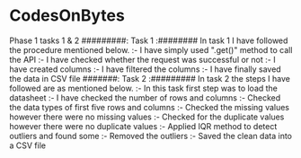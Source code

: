 # CodesOnBytes 
Phase 1 tasks 1 &amp; 2
#########:   Task 1   :########
In task 1 I have followed the procedure mentioned below.
:- I have simply used ".get()" method to call the API 
:- I have checked whether the request was successful or not
:- I have created columns 
:- I have filtered the columns
:- I have finally saved the data in CSV file
#######:   Task 2   :#########
In task 2 the steps I have followed are as mentioned below. 
:- In this task first step was to load the datasheet
:- I have checked the number of rows and columns
:- Checked the data types of first five rows and columns
:- Checked the missing values however there were no missing values
:- Checked for the duplicate values however there were no duplicate values
:- Applied IQR method to detect outliers and found some
:- Removed the outliers
:- Saved the clean data into a CSV file
